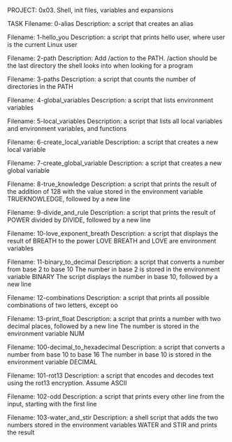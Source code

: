 PROJECT: 0x03. Shell, init files, variables and expansions

TASK 
Filename: 0-alias
Description: a script that creates an alias

Filename: 1-hello_you
Description: a script that prints hello user, where user is the current Linux user

Filename: 2-path
Description: Add /action to the PATH. /action should be the last directory the shell looks into when looking for a program

Filename: 3-paths
Description: a script that counts the number of directories in the PATH

Filename: 4-global_variables
Description: a script that lists environment variables

Filename: 5-local_variables
Description: a script that lists all local variables and environment variables, and functions

Filename: 6-create_local_variable
Description: a script that creates a new local variable

Filename: 7-create_global_variable
Description: a script that creates a new global variable

Filename: 8-true_knowledge
Description: a script that prints the result of the addition of 128 with the value stored in the environment variable TRUEKNOWLEDGE, followed by a new line

Filename: 9-divide_and_rule
Description: a script that prints the result of POWER divided by DIVIDE, followed by a new line

Filename: 10-love_exponent_breath
Description: a script that displays the result of BREATH to the power LOVE
            BREATH and LOVE are environment variables

Filename: 11-binary_to_decimal
Description: a script that converts a number from base 2 to base 10
            The number in base 2 is stored in the environment variable BINARY
            The script displays the number in base 10, followed by a new line

Filename: 12-combinations
Description: a script that prints all possible combinations of two letters, except oo

Filename: 13-print_float
Description: a script that prints a number with two decimal places, followed by a new             line
            The number is stored in the environment variable NUM

Filename: 100-decimal_to_hexadecimal
Description: a script that converts a number from base 10 to base 16
             The number in base 10 is stored in the environment variable DECIMAL

Filename: 101-rot13
Description: a script that encodes and decodes text using the rot13 encryption. Assume ASCII

Filename: 102-odd
Description: a script that prints every other line from the input, starting with the first line             

Filename: 103-water_and_stir
Description:  a shell script that adds the two numbers stored in the environment variables WATER and STIR and prints the result


